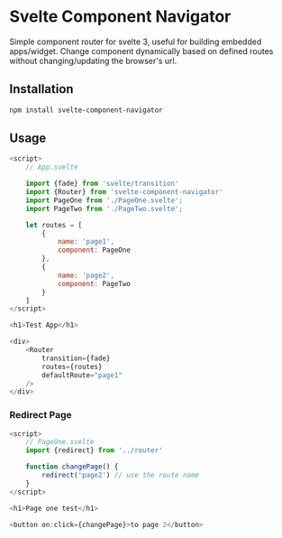 # Svelte Component Navigator
Simple component router for svelte 3, useful for building embedded apps/widget. Change component dynamically based on defined routes without changing/updating the browser's url.

## Installation
````sh
npm install svelte-component-navigator
````

## Usage
```javascript
<script>
    // App.svelte

    import {fade} from 'svelte/transition'
    import {Router} from 'svelte-component-navigator'
    import PageOne from './PageOne.svelte';
    import PageTwo from './PageTwo.svelte';

    let routes = [
        {
            name: 'page1',
            component: PageOne
        },
        {
            name: 'page2',
            component: PageTwo
        }
    ]
</script>

<h1>Test App</h1>

<div>
    <Router
        transition={fade}
        routes={routes}
        defaultRoute="page1"
    />
</div>
```
### Redirect Page
```javascript 
<script>
    // PageOne.svelte
    import {redirect} from '../router'

    function changePage() {
        redirect('page2') // use the route name
    }
</script>

<h1>Page one test</h1>

<button on:click={changePage}>to page 2</button>
```
